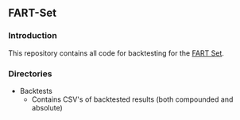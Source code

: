 ## FART-Set

### Introduction
This repository contains all code for backtesting for the [FART Set](https://set-beta.tokensets.com/set/fart).

### Directories
* Backtests
  * Contains CSV's of backtested results (both compounded and absolute)
